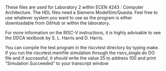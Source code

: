 These files are used for Laboratory 2 within ECEN 4243 : Computer
Architecture.  The HDL files need a Siemens ModelSim/Questa.
Feel free to use whatever system you want to use as the program is
either downloadable from GitHub or within the laboratory. 

For more information on the RISC-V instructions, it is highly advisable
to see the DDCA textbook by S. L. Harris and D. Harris.  

You can compile the test program in the riscvtest directory by typing
make.  If you run the riscvtest.memfile simulation through the
riscv_single.do DO file and if successful, it should write the value 25
to address 100 and print "Simulation Succeeded" to your transcript window







